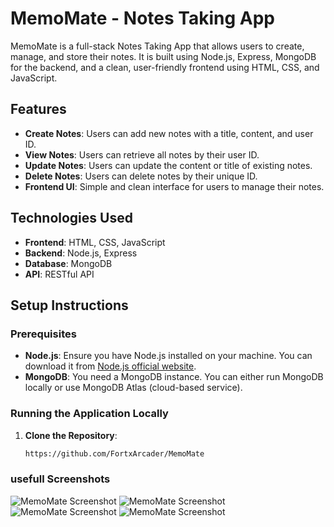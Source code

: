 # MemoMate - Notes Taking App

MemoMate is a full-stack Notes Taking App that allows users to create, manage, and store their notes. It is built using Node.js, Express, MongoDB for the backend, and a clean, user-friendly frontend using HTML, CSS, and JavaScript.

## Features

- **Create Notes**: Users can add new notes with a title, content, and user ID.
- **View Notes**: Users can retrieve all notes by their user ID.
- **Update Notes**: Users can update the content or title of existing notes.
- **Delete Notes**: Users can delete notes by their unique ID.
- **Frontend UI**: Simple and clean interface for users to manage their notes.

## Technologies Used

- **Frontend**: HTML, CSS, JavaScript
- **Backend**: Node.js, Express
- **Database**: MongoDB
- **API**: RESTful API

## Setup Instructions

### Prerequisites

- **Node.js**: Ensure you have Node.js installed on your machine. You can download it from [Node.js official website](https://nodejs.org/).
- **MongoDB**: You need a MongoDB instance. You can either run MongoDB locally or use MongoDB Atlas (cloud-based service).

### Running the Application Locally

1. **Clone the Repository**:
   ```bash
   https://github.com/FortxArcader/MemoMate
### usefull Screenshots

![MemoMate Screenshot](https://i.imgur.com/nXy6MPH.png)
![MemoMate Screenshot](https://i.imgur.com/T8O7YuN.png)
![MemoMate Screenshot](https://i.imgur.com/KyAyMlo.png)
![MemoMate Screenshot](https://i.imgur.com/RfIEYPA.png)

